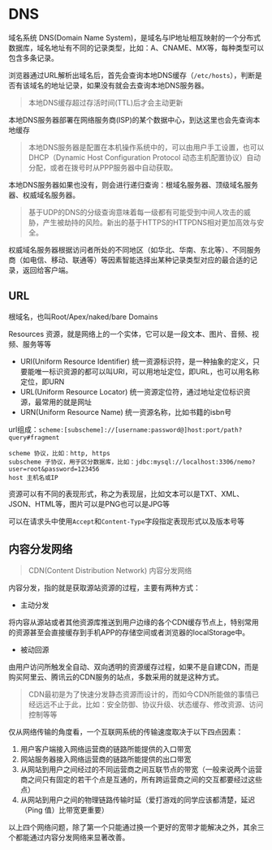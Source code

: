 # DNS

域名系统 DNS(Domain Name System)，是域名与IP地址相互映射的一个分布式数据库，域名地址有不同的记录类型，比如：A、CNAME、MX等，每种类型可以包含多条记录。

浏览器通过URL解析出域名后，首先会查询本地DNS缓存（`/etc/hosts`），判断是否有该域名的地址记录，如果没有就会去查询本地DNS服务器。

> 本地DNS缓存超过存活时间(TTL)后才会主动更新

本地DNS服务器部署在网络服务商(ISP)的某个数据中心，到达这里也会先查询本地缓存

> 本地DNS服务器是配置在本机操作系统中的，可以由用户手工设置，也可以DHCP（Dynamic Host Configuration Protocol 动态主机配置协议）自动分配，或者在拨号时从PPP服务器中自动获取。

本地DNS服务器如果也没有，则会进行递归查询：根域名服务器、顶级域名服务器、权威域名服务器。

> 基于UDP的DNS的分级查询意味着每一级都有可能受到中间人攻击的威胁，产生被劫持的风险。新出的基于HTTPS的HTTPDNS相对更加高效与安全。

权威域名服务器根据访问者所处的不同地区（如华北、华南、东北等）、不同服务商（如电信、移动、联通等）等因素智能选择出某种记录类型对应的最合适的记录，返回给客户端。

## URL

根域名，也叫Root/Apex/naked/bare Domains

Resources 资源，就是网络上的一个实体，它可以是一段文本、图片、音频、视频、服务等等

- URI(Uniform Resource Identifier) 统一资源标识符，是一种抽象的定义，只要能唯一标识资源的都可以叫URI，可以用地址定位，即URL，也可以用名称定位，即URN
- URL(Uniform Resource Locator) 统一资源定位符，通过地址定位标识资源，最常用的就是网址
- URN(Uniform Resource Name) 统一资源名称，比如书籍的isbn号

url组成：`scheme:[subscheme]://[username:password@]host:port/path?query#fragment`

```text
scheme 协议，比如：http, https
subscheme 子协议，用于区分数据库，比如：jdbc:mysql://localhost:3306/nemo?user=root&password=123456
host 主机名或IP
```

资源可以有不同的表现形式，称之为表现层，比如文本可以是TXT、XML、JSON、HTML等，图片可以是PNG也可以是JPG等

可以在请求头中使用`Accept`和`Content-Type`字段指定表现形式以及版本号等

## 内容分发网络

> CDN(Content Distribution Network) 内容分发网络

内容分发，指的就是获取源站资源的过程，主要有两种方式：

- 主动分发

将内容从源站或者其他资源库推送到用户边缘的各个CDN缓存节点上，特别常用的资源甚至会直接缓存到手机APP的存储空间或者浏览器的localStorage中。

- 被动回源

由用户访问所触发全自动、双向透明的资源缓存过程，如果不是自建CDN，而是购买阿里云、腾讯云的CDN服务的站点，多数采用的就是这种方式。

> CDN最初是为了快速分发静态资源而设计的，而如今CDN所能做的事情已经远远不止于此，比如：安全防御、协议升级、状态缓存、修改资源、访问控制等等

仅从网络传输的角度看，一个互联网系统的传输速度取决于以下四点因素：

1. 用户客户端接入网络运营商的链路所能提供的入口带宽
2. 网站服务器接入网络运营商的链路所能提供的出口带宽
3. 从网站到用户之间经过的不同运营商之间互联节点的带宽（一般来说两个运营商之间只有固定的若干个点是互通的，所有跨运营商之间的交互都要经过这些点）
4. 从网站到用户之间的物理链路传输时延（爱打游戏的同学应该都清楚，延迟（Ping 值）比带宽更重要）

以上四个网络问题，除了第一个只能通过换一个更好的宽带才能解决之外，其余三个都能通过内容分发网络来显著改善。
